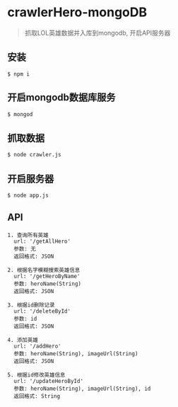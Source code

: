 # crawlerHero-mongoDB
> 抓取LOL英雄数据并入库到mongodb, 开启API服务器
## 安装
``` shell
$ npm i
```

## 开启mongodb数据库服务
``` cmd
$ mongod
```


## 抓取数据
``` cmd
$ node crawler.js
```
## 开启服务器
``` cmd 
$ node app.js
```
## API
``` text
1. 查询所有英雄
  url: '/getAllHero'
  参数: 无
  返回格式: JSON
  
2. 根据名字模糊搜索英雄信息
  url: '/getHeroByName'
  参数: heroName(String)
  返回格式: JSON
  
3. 根据id删除记录
  url: '/deleteById'
  参数: id
  返回格式: JSON
  
4. 添加英雄
  url: '/addHero'
  参数: heroName(String), imageUrl(String)
  返回格式: JSON
  
5. 根据id修改英雄信息
  url: '/updateHeroById'
  参数: heroName(String), imageUrl(String), id
  返回格式: String
```
